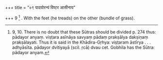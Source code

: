 +++
title = "०९ पादयोरन्यं विष्टर आसीनाय"

+++
9 [^5] . With the feet (he treads) on the other (bundle of grass).


[^5]:  9, 10. There is no doubt that these Sūtras should be divided p. 274 thus: pādayor anyaṃ. viṣṭara asīnāya savyaṃ pādaṃ prakṣālya dakṣiṇaṃ prakṣālayati. Thus it is said in the Khādira-Gṛhya: viṣṭaram āstīrya . . . adhyāsīta. pādayor dvitiyayā (scil. ṛcā) dvau cet. Gobhila has the Sūtra: pādayor anyam.

